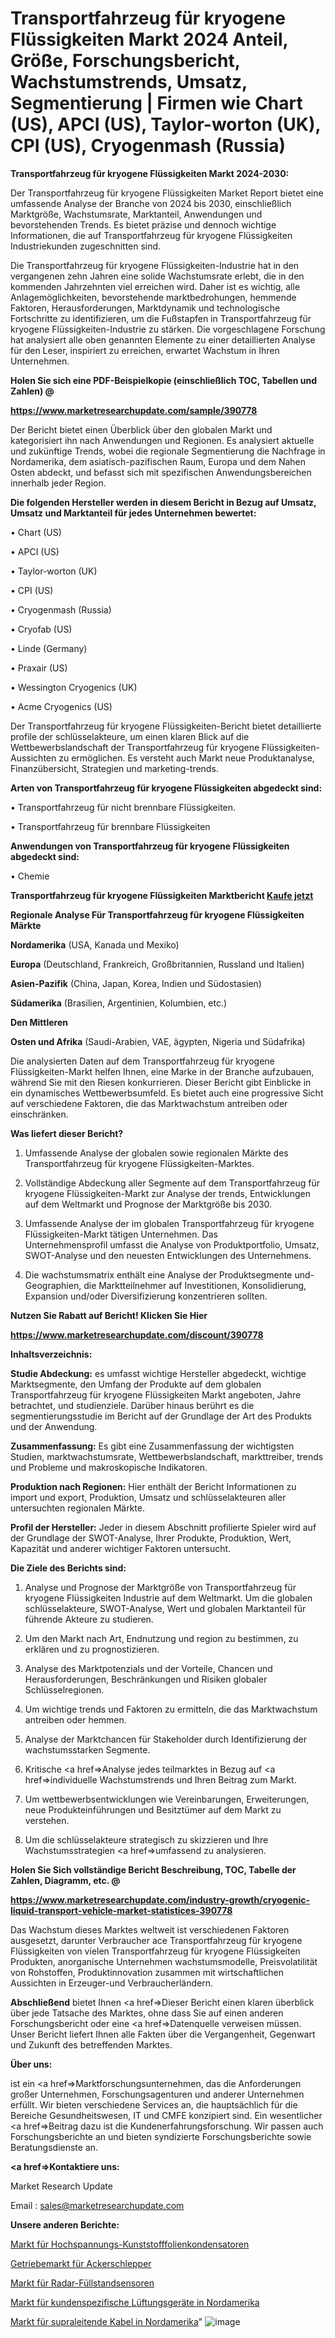 # Transportfahrzeug für kryogene Flüssigkeiten Markt 2024 Anteil, Größe, Forschungsbericht, Wachstumstrends, Umsatz, Segmentierung | Firmen wie Chart (US), APCI (US), Taylor-worton (UK), CPI (US), Cryogenmash (Russia)

<strong>Transportfahrzeug für kryogene Flüssigkeiten Markt 2024-2030:</strong>

Der Transportfahrzeug für kryogene Flüssigkeiten Market Report bietet eine umfassende Analyse der Branche von 2024 bis 2030, einschließlich Marktgröße, Wachstumsrate, Marktanteil, Anwendungen und bevorstehenden Trends. Es bietet präzise und dennoch wichtige Informationen, die auf Transportfahrzeug für kryogene Flüssigkeiten Industriekunden zugeschnitten sind.

Die Transportfahrzeug für kryogene Flüssigkeiten-Industrie hat in den vergangenen zehn Jahren eine solide Wachstumsrate erlebt, die in den kommenden Jahrzehnten viel erreichen wird. Daher ist es wichtig, alle Anlagemöglichkeiten, bevorstehende marktbedrohungen, hemmende Faktoren, Herausforderungen, Marktdynamik und technologische Fortschritte zu identifizieren, um die Fußstapfen in Transportfahrzeug für kryogene Flüssigkeiten-Industrie zu stärken. Die vorgeschlagene Forschung hat analysiert alle oben genannten Elemente zu einer detaillierten Analyse für den Leser, inspiriert zu erreichen, erwartet Wachstum in Ihren Unternehmen.



<strong>Holen Sie sich eine PDF-Beispielkopie (einschließlich TOC, Tabellen und Zahlen) @
</strong>

<strong><a href=https://www.marketresearchupdate.com/sample/390778>

<strong>https://www.marketresearchupdate.com/sample/390778</u></font></a></strong></strong>

Der Bericht bietet einen Überblick über den globalen Markt und kategorisiert ihn nach Anwendungen und Regionen. Es analysiert aktuelle und zukünftige Trends, wobei die regionale Segmentierung die Nachfrage in Nordamerika, dem asiatisch-pazifischen Raum, Europa und dem Nahen Osten abdeckt, und befasst sich mit spezifischen Anwendungsbereichen innerhalb jeder Region.



<strong>Die folgenden Hersteller werden in diesem Bericht in Bezug auf Umsatz, Umsatz und Marktanteil für jedes Unternehmen bewertet:</strong>

• Chart (US)

• APCI (US)

• Taylor-worton (UK)

• CPI (US)

• Cryogenmash (Russia)

• Cryofab (US)

• Linde (Germany)

• Praxair (US)

• Wessington Cryogenics (UK)

• Acme Cryogenics (US)

Der Transportfahrzeug für kryogene Flüssigkeiten-Bericht bietet detaillierte profile der schlüsselakteure, um einen klaren Blick auf die Wettbewerbslandschaft der Transportfahrzeug für kryogene Flüssigkeiten-Aussichten zu ermöglichen. Es versteht auch Markt neue Produktanalyse, Finanzübersicht, Strategien und marketing-trends.



<strong>Arten von Transportfahrzeug für kryogene Flüssigkeiten abgedeckt sind:</strong>

• Transportfahrzeug für nicht brennbare Flüssigkeiten.

• Transportfahrzeug für brennbare Flüssigkeiten



<strong>Anwendungen von Transportfahrzeug für kryogene Flüssigkeiten abgedeckt sind:</strong>

• Chemie



<strong>Transportfahrzeug für kryogene Flüssigkeiten Marktbericht <a href=https://www.marketresearchupdate.com/buynow/390778>Kaufe jetzt</a></strong>



<strong>Regionale Analyse Für Transportfahrzeug für kryogene Flüssigkeiten Märkte</strong>



<strong>Nordamerika</strong> (USA, Kanada und Mexiko)



<strong>Europa</strong> (Deutschland, Frankreich, Großbritannien, Russland und Italien)



<strong>Asien-Pazifik</strong> (China, Japan, Korea, Indien und Südostasien)



<strong>Südamerika</strong> (Brasilien, Argentinien, Kolumbien, etc.)



<strong>Den Mittleren</strong> 

<strong>Osten und Afrika</strong> (Saudi-Arabien, VAE, ägypten, Nigeria und Südafrika)

Die analysierten Daten auf dem Transportfahrzeug für kryogene Flüssigkeiten-Markt helfen Ihnen, eine Marke in der Branche aufzubauen, während Sie mit den Riesen konkurrieren. Dieser Bericht gibt Einblicke in ein dynamisches Wettbewerbsumfeld. Es bietet auch eine progressive Sicht auf verschiedene Faktoren, die das Marktwachstum antreiben oder einschränken.



<strong>Was liefert dieser Bericht?</strong>

1. Umfassende Analyse der globalen sowie regionalen Märkte des Transportfahrzeug für kryogene Flüssigkeiten-Marktes.

2. Vollständige Abdeckung aller Segmente auf dem Transportfahrzeug für kryogene Flüssigkeiten-Markt zur Analyse der trends, Entwicklungen auf dem Weltmarkt und Prognose der Marktgröße bis 2030.

3. Umfassende Analyse der im globalen Transportfahrzeug für kryogene Flüssigkeiten-Markt tätigen Unternehmen. Das Unternehmensprofil umfasst die Analyse von Produktportfolio, Umsatz, SWOT-Analyse und den neuesten Entwicklungen des Unternehmens.

4. Die wachstumsmatrix enthält eine Analyse der Produktsegmente und-Geographien, die Marktteilnehmer auf Investitionen, Konsolidierung, Expansion und/oder Diversifizierung konzentrieren sollten.



<strong>Nutzen Sie Rabatt auf Bericht! Klicken Sie Hier
</strong>

<strong><a href=https://www.marketresearchupdate.com/discount/390778>https://www.marketresearchupdate.com/discount/390778</b></u></font></strong></a>



<strong>Inhaltsverzeichnis:</strong>



<strong>Studie Abdeckung:</strong> es umfasst wichtige Hersteller abgedeckt, wichtige Marktsegmente, den Umfang der Produkte auf dem globalen Transportfahrzeug für kryogene Flüssigkeiten Markt angeboten, Jahre betrachtet, und studienziele. Darüber hinaus berührt es die segmentierungsstudie im Bericht auf der Grundlage der Art des Produkts und der Anwendung.



<strong>Zusammenfassung:</strong> Es gibt eine Zusammenfassung der wichtigsten Studien, marktwachstumsrate, Wettbewerbslandschaft, markttreiber, trends und Probleme und makroskopische Indikatoren.



<strong>Produktion nach Regionen:</strong> Hier enthält der Bericht Informationen zu import und export, Produktion, Umsatz und schlüsselakteuren aller untersuchten regionalen Märkte.



<strong>Profil der Hersteller:</strong> Jeder in diesem Abschnitt profilierte Spieler wird auf der Grundlage der SWOT-Analyse, Ihrer Produkte, Produktion, Wert, Kapazität und anderer wichtiger Faktoren untersucht.



<strong>Die Ziele des Berichts sind:</strong>

1) Analyse und Prognose der Marktgröße von Transportfahrzeug für kryogene Flüssigkeiten Industrie auf dem Weltmarkt.
Um die globalen schlüsselakteure, SWOT-Analyse, Wert und globalen Marktanteil für führende Akteure zu studieren.

2) Um den Markt nach Art, Endnutzung und region zu bestimmen, zu erklären und zu prognostizieren.

3) Analyse des Marktpotenzials und der Vorteile, Chancen und Herausforderungen, Beschränkungen und Risiken globaler Schlüsselregionen.

4) Um wichtige trends und Faktoren zu ermitteln, die das Marktwachstum antreiben oder hemmen.

5) Analyse der Marktchancen für Stakeholder durch Identifizierung der wachstumsstarken Segmente.

6) Kritische <a href=>Analyse</a> jedes teilmarktes in Bezug auf <a href=>individuelle</a> Wachstumstrends und Ihren Beitrag zum Markt.

7) Um wettbewerbsentwicklungen wie Vereinbarungen, Erweiterungen, neue Produkteinführungen und Besitztümer auf dem Markt zu verstehen.

8) Um die schlüsselakteure strategisch zu skizzieren und Ihre Wachstumsstrategien <a href=>umfassend</a> zu analysieren.



<strong>Holen Sie Sich vollständige Bericht Beschreibung, TOC, Tabelle der Zahlen, Diagramm, etc. @ </strong>

<strong><a href=https://www.marketresearchupdate.com/industry-growth/cryogenic-liquid-transport-vehicle-market-statistices-390778>https://www.marketresearchupdate.com/industry-growth/cryogenic-liquid-transport-vehicle-market-statistices-390778</a></font></strong>

Das Wachstum dieses Marktes weltweit ist verschiedenen Faktoren ausgesetzt, darunter Verbraucher ace Transportfahrzeug für kryogene Flüssigkeiten von vielen Transportfahrzeug für kryogene Flüssigkeiten Produkten, anorganische Unternehmen wachstumsmodelle, Preisvolatilität von Rohstoffen, Produktinnovation zusammen mit wirtschaftlichen Aussichten in Erzeuger-und Verbraucherländern.



<strong>Abschließend</strong> bietet Ihnen <a href=>Dieser</a> Bericht einen klaren überblick über jede Tatsache des Marktes, ohne dass Sie auf einen anderen Forschungsbericht oder eine <a href=>Datenquelle</a> verweisen müssen. Unser Bericht liefert Ihnen alle Fakten über die Vergangenheit, Gegenwart und Zukunft des betreffenden Marktes.



<strong>Über uns:</strong>

 ist ein <a href=>Marktfors</a>chungsunternehmen, das die Anforderungen großer Unternehmen, Forschungsagenturen und anderer Unternehmen erfüllt. Wir bieten verschiedene Services an, die hauptsächlich für die Bereiche Gesundheitswesen, IT und CMFE konzipiert sind. Ein wesentlicher <a href=>Beitrag</a> dazu ist die Kundenerfahrungsforschung. Wir passen auch Forschungsberichte an und bieten syndizierte Forschungsberichte sowie Beratungsdienste an.



<strong><a href=>Kontaktiere uns:</a></strong>

Market Research Update

Email : sales@marketresearchupdate.com



<strong>Unsere anderen Berichte:</strong>

<a href=https://www.linkedin.com/pulse/high-voltage-plastic-film-capacitors-market-has>Markt für Hochspannungs-Kunststofffolienkondensatoren</a>

<a href=https://www.linkedin.com/pulse/farm-tractor-transmission-market-industry-analysis>Getriebemarkt für Ackerschlepper</a>

<a href=https://www.linkedin.com/pulse/radar-level-sensors-market-2023-analysis-growth-drivers>Markt für Radar-Füllstandsensoren</a>

<a href=https://www.linkedin.com/pulse/north-america-custom-air-handling-units-market>Markt für kundenspezifische Lüftungsgeräte in Nordamerika</a>

<a href=https://www.linkedin.com/pulse/north-america-superconducting-cables-market>Markt für supraleitende Kabel in Nordamerika</a>"
![image](https://github.com/Gayatrikarjule/Market-Analysis-361/assets/97346546/71e52848-6a9c-491f-ae0f-8e019d4ab68a)
